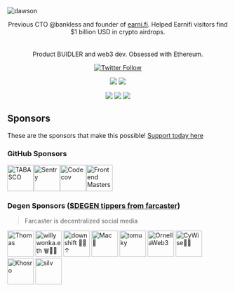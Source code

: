 ![dawson](https://user-images.githubusercontent.com/3408480/145767802-2eb8e5b4-e364-441e-9bc1-aa254f872c34.png)

<p align="center">
  Previous CTO @bankless and founder of <a href="https://earni.fi">earni.fi</a>. Helped Earnifi visitors find $1 billion USD in crypto airdrops.<br/><br/><br/>Product BUIDLER and web3 dev. Obsessed with Ethereum.
</p>
<p align="center">
  <a href="https://twitter.com/dawsonbotsford" target="_blank">
  <img alt="Twitter Follow" src="https://img.shields.io/twitter/follow/dawsonbotsford?style=social">
  </a>
  <br/>

  <p align="center">
    <img src="https://img.shields.io/badge/TypeScript-007ACC?style=for-the-badge&logo=typescript&logoColor=white" />
    <img src="https://img.shields.io/badge/JavaScript-F7DF1E?style=for-the-badge&logo=javascript&logoColor=black" />
</p>

<p align="center">
    <img src="https://img.shields.io/badge/React-20232A?style=for-the-badge&logo=react&logoColor=61DAFB" />
    <img src="https://img.shields.io/badge/Node.js-43853D?style=for-the-badge&logo=node.js&logoColor=white" />
    <img src="https://img.shields.io/badge/ETH-e6e6e6?style=for-the-badge&logo=ethereum&logoColor=black" />
</p>
</p>

## Sponsors

These are the sponsors that make this possible! [Support today here](https://github.com/sponsors/dawsbot)

### GitHub Sponsors

<!-- sponsors --><a href="https://github.com/TABASCOatw"><img src="https://github.com/TABASCOatw.png" width="60px" alt="TABASCO" /></a><a href="https://github.com/getsentry"><img src="https://github.com/getsentry.png" width="60px" alt="Sentry" /></a><a href="https://github.com/codecov"><img src="https://github.com/codecov.png" width="60px" alt="Codecov" /></a><a href="https://github.com/FrontendMasters"><img src="https://github.com/FrontendMasters.png" width="60px" alt="Frontend Masters" /></a><!-- sponsors -->

### Degen Sponsors ([$DEGEN tippers from farcaster](https://warpcast.com/daws))

> Farcaster is decentralized social media 

<!-- replace-degen-sponsors -->
<a href="https://warpcast.com/aviationdoctor.eth"><img src="https://imagedelivery.net/BXluQx4ige9GuW0Ia56BHw/5e8ddd60-c492-453f-3708-d6ef258b7300/original" width="60px" alt="Thomas" /></a>
<a href="https://warpcast.com/willywonka.eth"><img src="https://imagedelivery.net/BXluQx4ige9GuW0Ia56BHw/10aeec44-4ea8-4bde-8e25-b3baba515900/original" width="60px" alt="willywonka.eth 🗑️🎩🌈" /></a>
<a href="https://warpcast.com/downshift"><img src="https://imagedelivery.net/BXluQx4ige9GuW0Ia56BHw/92a7c9fb-8693-4194-5038-eba578b06400/original" width="60px" alt="downshift 🎩🍖↑" /></a>
<a href="https://warpcast.com/smac"><img src="https://imagedelivery.net/BXluQx4ige9GuW0Ia56BHw/e16b9a51-e4ae-4385-8ebf-9ca7eeb9cd00/original" width="60px" alt="Mac 🎩" /></a>
<a href="https://warpcast.com/tomuky.eth"><img src="https://i.imgur.com/pxNCWDA.jpg" width="60px" alt="tomuky" /></a>
<a href="https://warpcast.com/ornella"><img src="https://i.imgur.com/74kR7Oc.jpg" width="60px" alt="OrnellaWeb3" /></a>
<a href="https://warpcast.com/cywise"><img src="https://i.imgur.com/oqByTiR.jpg" width="60px" alt="CyWise🎩🍖" /></a>
<a href="https://warpcast.com/khosiiiiiiii"><img src="https://imagedelivery.net/BXluQx4ige9GuW0Ia56BHw/53f6620f-dd45-45ca-6eee-ae29b7a83400/rectcrop3" width="60px" alt="Khosro" /></a>
<a href="https://warpcast.com/silv.eth"><img src="https://i.imgur.com/snShnTx.jpg" width="60px" alt="silv" /></a>

<!-- replace-degen-sponsors -->
